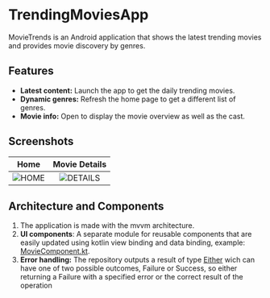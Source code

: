 # TrendingMoviesApp

MovieTrends is an Android application that shows the latest trending movies and provides movie discovery by genres.


## Features

- **Latest content:** Launch the app to get the daily trending movies.
- **Dynamic genres:** Refresh the home page to get a different list of genres.
- **Movie info:** Open to display the movie overview as well as the cast.

## Screenshots

| **Home** | **Movie Details** |
| :------------: | :------------: | 
| ![HOME](https://user-images.githubusercontent.com/26390229/188983690-451b6260-0cbe-4cad-b498-c4cdea63047d.png) | ![DETAILS](https://user-images.githubusercontent.com/26390229/165500168-a6d999cc-200b-4bb2-b2f0-3a7641ed703d.png) | 


## Architecture and Components

1. The application is made with the mvvm architecture.
2. **UI components**: A separate module for reusable components that are easily updated using kotlin view binding and data binding, example: [MovieComponent.kt](components/src/main/java/com/selim/components/movie/MovieComponent.kt).
3. **Error handling:** The repository outputs a result of type [Either](app/src/main/java/com/selim/trends/functional/Either.kt) wich can have one of two possible outcomes, Failure or Success, so either returning a Failure with a specified error or the correct result of the operation
